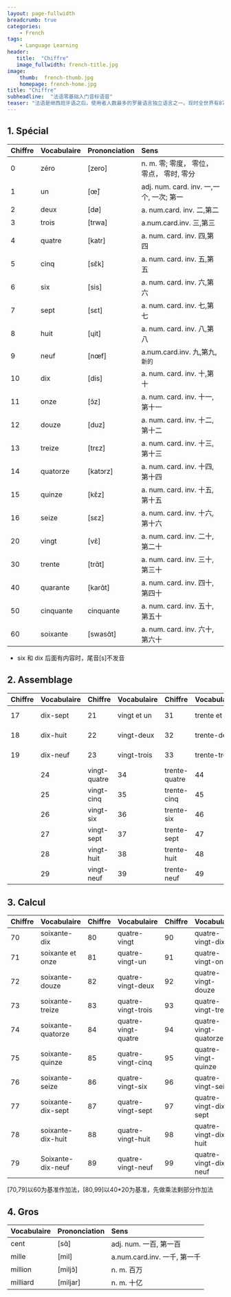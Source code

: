 ```yaml
---
layout: page-fullwidth
breadcrumb: true
categories:
    - French
tags:
    - Language Learning
header:
   title:  "Chiffre"
   image_fullwidth: french-title.jpg
image:
    thumb:  french-thumb.jpg
    homepage: french-home.jpg
title: "Chiffre"
subheadline:  "法语零基础入门音标语音"
teaser: "法语是继西班牙语之后，使用者人数最多的罗曼语言独立语言之一。现时全世界有8700万人把它作为母语，以及其他2.85亿人使用它（包括把它作为第二语言的人）。法语是很多地区或组织的官方语言（例如联合国、欧洲联盟）。法语属于罗曼语族下，与英语不同源，但英法之间存在相互借鉴词汇。"
---
```


## 1. Spécial

Chiffre|Vocabulaire|Prononciation|Sens
:-|:-|:-|:-
0|zéro|[zero]|n. m. 零; 零度， 零位， 零点， 零时, 零分
1|un|[œ̃]|adj. num. card. inv. 一,一个, 一次; 第一
2|deux|[dø]| a. num.card. inv. 二,第二
3|trois|[trwa]| a.num.card.inv. 三,第三
4|quatre|[katr]| a. num. card. inv. 四,第四
5|cinq|[sɛ̃k]| a. num. card. inv. 五,第五
6|six|[sis]| a. num. card. inv. 六,第六
7|sept|[sεt]| a. num. card. inv. 七,第七
8|huit|[ɥit]| a. num. card. inv. 八,第八
9|neuf|[nœf]| a.num.card.inv. 九,第九,`新的`
10|dix|[dis]| a. num. card. inv. 十,第十
11|onze|[ɔ̃z]| a. num. card. inv. 十一,第十一
12|douze|[duz]| a. num. card. inv. 十二,第十二
13|treize|[trεz]| a. num. card. inv. 十三,第十三
14|quatorze|[katɔrz]| a. num. card. inv. 十四,第十四
15|quinze|[kɛ̃z]| a. num. card. inv. 十五,第十五
16|seize|[sεz]| a. num. card. inv. 十六,第十六
20|vingt|[vɛ̃]| a. num. card. inv. 二十,第二十
30|trente|[trɑ̃t]| a. num. card. inv. 三十,第三十
40|quarante|[karɑ̃t]| a. num. card. inv. 四十,第四十
50|cinquante|cinquante| a. num. card. inv. 五十,第五十
60|soixante|[swasɑ̃t]| a. num. card. inv. 六十,第六十

* six 和 dix 后面有内容时，尾音[s]不发音

## 2. Assemblage

Chiffre|Vocabulaire|Chiffre|Vocabulaire|Chiffre|Vocabulaire|Chiffre|Vocabulaire|Chiffre|Vocabulaire|Chiffre|Vocabulaire
:-|:-|:-|:-|:-|:-|:-|:-|:-|:-|:-|:-
17|dix-sept|21|vingt et un |31|trente et un |41|quarante et un |51|cinquante et un |61|soixante et un    
18|dix-huit|22|vingt-deux  |32|trente-deux  |42|quarante-deux  |52|cinquante-deux  |62|soixante-deux  
19|dix-neuf|23|vingt-trois |33|trente-trois |43|quarante-trois |53|cinquante-trois |63|soixante-trois 
  |        |24|vingt-quatre|34|trente-quatre|44|quarante-quatre|54|cinquante-quatre|64|soixante-quatre
  |        |25|vingt-cinq  |35|trente-cinq  |45|quarante-cinq  |55|cinquante-cinq  |65|soixante-cinq  
  |        |26|vingt-six   |36|trente-six   |46|quarante-six   |56|cinquante-six   |66|soixante-six   
  |        |27|vingt-sept  |37|trente-sept  |47|quarante-sept  |57|cinquante-sept  |67|soixante-sept  
  |        |28|vingt-huit  |38|trente-huit  |48|quarante-huit  |58|cinquante-huit  |68|soixante-huit  
  |        |29|vingt-neuf  |39|trente-neuf  |49|quarante-neuf  |59|cinquante-neuf  |69|soixante-neuf  

## 3. Calcul

Chiffre|Vocabulaire|Chiffre|Vocabulaire|Chiffre|Vocabulaire
:-|:-|:-|:-|:-|:-
70|soixante-dix     |80|quatre-vingt       |90|quatre-vingt-dix
71|soixante et onze |81|quatre-vingt-un    |91|quatre-vingt-onze
72|soixante-douze   |82|quatre-vingt-deux  |92|quatre-vingt-douze   
73|soixante-treize  |83|quatre-vingt-trois |93|quatre-vingt-treize  
74|soixante-quatorze|84|quatre-vingt-quatre|94|quatre-vingt-quatorze
75|soixante-quinze  |85|quatre-vingt-cinq  |95|quatre-vingt-quinze  
76|soixante-seize   |86|quatre-vingt-six   |96|quatre-vingt-seize   
77|soixante-dix-sept|87|quatre-vingt-sept  |97|quatre-vingt-dix-sept
78|soixante-dix-huit|88|quatre-vingt-huit  |98|quatre-vingt-dix-huit
79|Soixante-dix-neuf|89|quatre-vingt-neuf  |99|quatre-vingt-dix-neuf

[70,79]以60为基准作加法，[80,99]以40*20为基准，先做乘法剩部分作加法

## 4. Gros

Vocabulaire|Prononciation|Sens
:-|:-|:-
cent|[sɑ̃]|adj. num.  一百, 第一百
mille|[mil]|a.num.card.inv. 一千, 第一千
million|[miljɔ̃]|n. m. 百万
milliard|[miljar]|n. m. 十亿
